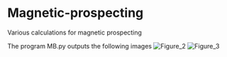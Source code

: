 # Magnetic-prospecting
Various calculations for magnetic prospecting

The program MB.py outputs the following images
![Figure_2](https://user-images.githubusercontent.com/20105840/204506631-070fe34d-b102-4df6-a40b-66634ec02ab7.png)
![Figure_3](https://user-images.githubusercontent.com/20105840/204506664-fa6fcdf7-5ee6-4b8f-998e-433f183b442d.png)
